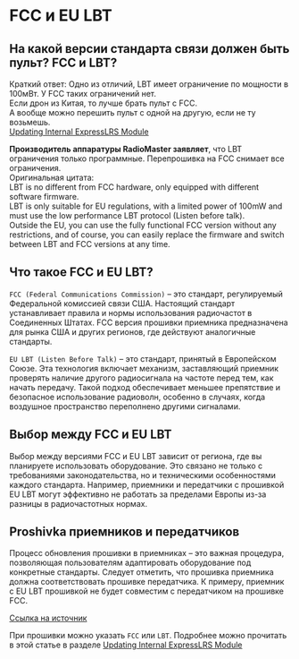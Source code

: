 # FCC и EU LBT

## На какой версии стандарта связи должен быть пульт? FCC и LBT?
Краткий ответ: Одно из отличий, LBT имеет ограничение по мощности в 100мВт. У FCC таких ограничений нет.  
Если дрон из Китая, то лучше брать пульт с FCC.   
А вообще можно перешить пульт с одной на другую, если не ту возьмешь.  
[Updating Internal ExpressLRS Module](https://oscarliang.com/setup-radiomaster-pocket/#Updating-Internal-ExpressLRS-Module)  

**Производитель аппаратуры RadioMaster заявляет**, что LBT ограничения только программные. Перепрошивка на FCC снимает все ограничения.  
Оригинальная цитата:  
LBT is no different from FCC hardware, only equipped with different software firmware.  
LBT is only suitable for EU regulations, with a limited power of 100mW and must use the low performance LBT protocol (Listen before talk).  
Outside the EU, you can use the fully functional FCC version without any restrictions, and of course, you can easily replace the firmware and switch between LBT and FCC versions at any time.

## Что такое FCC и EU LBT?
`FCC (Federal Communications Commission)` – это стандарт, регулируемый Федеральной комиссией связи США. Настоящий стандарт устанавливает правила и нормы использования радиочастот в Соединенных Штатах. FCC версия прошивки приемника предназначена для рынка США и других регионов, где действуют аналогичные стандарты.

`EU LBT (Listen Before Talk)` – это стандарт, принятый в Европейском Союзе. Эта технология включает механизм, заставляющий приемник проверять наличие другого радиосигнала на частоте перед тем, как начать передачу. Такой подход обеспечивает меньшее препятствие и безопасное использование радиоволн, особенно в случаях, когда воздушное пространство переполнено другими сигналами.

## Выбор между FCC и EU LBT
Выбор между версиями FCC и EU LBT зависит от региона, где вы планируете использовать оборудование. Это связано не только с требованиями законодательства, но и техническими особенностями каждого стандарта. Например, приемники и передатчики с прошивкой EU LBT могут эффективно не работать за пределами Европы из-за разницы в радиочастотных нормах.

## Proshivka приемников и передатчиков
Процесс обновления прошивки в приемниках – это важная процедура, позволяющая пользователям адаптировать оборудование под конкретные стандарты. Следует отметить, что прошивка приемника должна соответствовать прошивке передатчика. К примеру, приемник с EU LBT прошивкой не будет совместим с передатчиком на прошивке FCC.

[Ссылка на источник](https://modelistam.com.ua/standarty-fcc-lbt-a-294/)

При прошивки можно указать `FCC` или `LBT`. Подробнее можно прочитать в этой статье в разделе [Updating Internal ExpressLRS Module](https://oscarliang.com/setup-radiomaster-pocket/#Updating-Internal-ExpressLRS-Module)